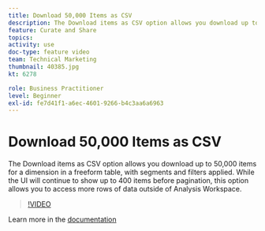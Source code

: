 ```yaml
---
title: Download 50,000 Items as CSV
description: The Download items as CSV option allows you download up to 50,000 items for a dimension in a freeform table, with segments and filters applied. While the UI will continue to show up to 400 items before pagination, this option allows you to access more rows of data outside of Analysis Workspace.
feature: Curate and Share
topics: 
activity: use
doc-type: feature video
team: Technical Marketing
thumbnail: 40385.jpg
kt: 6278

role: Business Practitioner
level: Beginner
exl-id: fe7d41f1-a6ec-4601-9266-b4c3aa6a6963
---
```

# Download 50,000 Items as CSV

The Download items as CSV option allows you download up to 50,000 items for a dimension in a freeform table, with segments and filters applied. While the UI will continue to show up to 400 items before pagination, this option allows you to access more rows of data outside of Analysis Workspace.

>[!VIDEO](https://video.tv.adobe.com/v/40385/?quality=12&learn=on)

Learn more in the [documentation](https://docs.adobe.com/content/help/en/analytics/analyze/analysis-workspace/curate-share/download-send.html)
